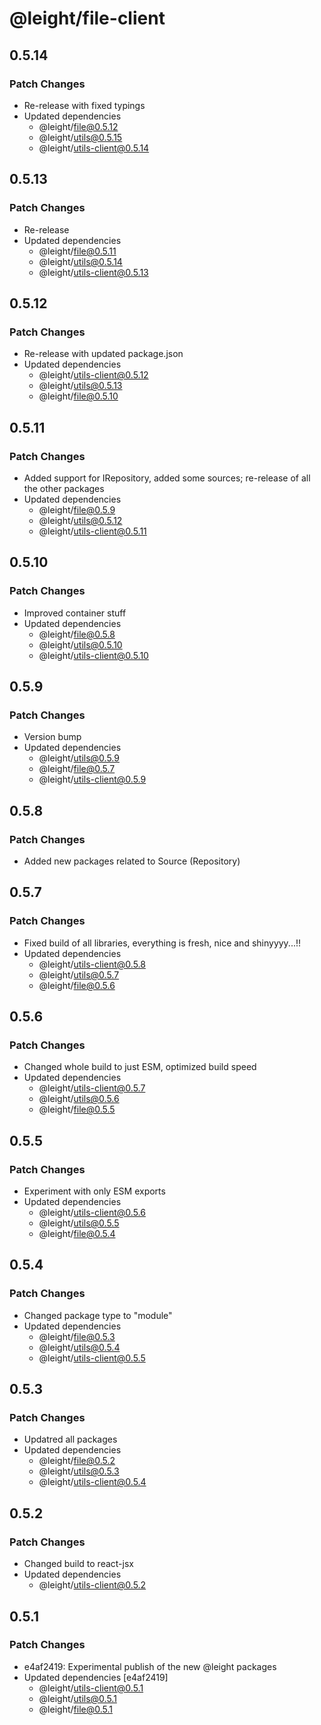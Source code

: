 # @leight/file-client

## 0.5.14

### Patch Changes

- Re-release with fixed typings
- Updated dependencies
  - @leight/file@0.5.12
  - @leight/utils@0.5.15
  - @leight/utils-client@0.5.14

## 0.5.13

### Patch Changes

- Re-release
- Updated dependencies
  - @leight/file@0.5.11
  - @leight/utils@0.5.14
  - @leight/utils-client@0.5.13

## 0.5.12

### Patch Changes

- Re-release with updated package.json
- Updated dependencies
  - @leight/utils-client@0.5.12
  - @leight/utils@0.5.13
  - @leight/file@0.5.10

## 0.5.11

### Patch Changes

- Added support for IRepository, added some sources; re-release of all the other packages
- Updated dependencies
  - @leight/file@0.5.9
  - @leight/utils@0.5.12
  - @leight/utils-client@0.5.11

## 0.5.10

### Patch Changes

- Improved container stuff
- Updated dependencies
  - @leight/file@0.5.8
  - @leight/utils@0.5.10
  - @leight/utils-client@0.5.10

## 0.5.9

### Patch Changes

- Version bump
- Updated dependencies
  - @leight/utils@0.5.9
  - @leight/file@0.5.7
  - @leight/utils-client@0.5.9

## 0.5.8

### Patch Changes

- Added new packages related to Source (Repository)

## 0.5.7

### Patch Changes

- Fixed build of all libraries, everything is fresh, nice and shinyyyy...!!
- Updated dependencies
  - @leight/utils-client@0.5.8
  - @leight/utils@0.5.7
  - @leight/file@0.5.6

## 0.5.6

### Patch Changes

- Changed whole build to just ESM, optimized build speed
- Updated dependencies
  - @leight/utils-client@0.5.7
  - @leight/utils@0.5.6
  - @leight/file@0.5.5

## 0.5.5

### Patch Changes

- Experiment with only ESM exports
- Updated dependencies
  - @leight/utils-client@0.5.6
  - @leight/utils@0.5.5
  - @leight/file@0.5.4

## 0.5.4

### Patch Changes

- Changed package type to "module"
- Updated dependencies
  - @leight/file@0.5.3
  - @leight/utils@0.5.4
  - @leight/utils-client@0.5.5

## 0.5.3

### Patch Changes

- Updatred all packages
- Updated dependencies
  - @leight/file@0.5.2
  - @leight/utils@0.5.3
  - @leight/utils-client@0.5.4

## 0.5.2

### Patch Changes

- Changed build to react-jsx
- Updated dependencies
  - @leight/utils-client@0.5.2

## 0.5.1

### Patch Changes

- e4af2419: Experimental publish of the new @leight packages
- Updated dependencies [e4af2419]
  - @leight/utils-client@0.5.1
  - @leight/utils@0.5.1
  - @leight/file@0.5.1
